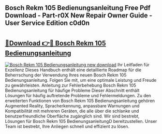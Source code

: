 ## Bosch Rekm 105 Bedienungsanleitung Free Pdf Download - Part-r0X New Repair Owner Guide - User Service Edition c0d0n

# <h2><a href="http://df3pyo3.blite.top/?on=Bosch+Rekm+105+Bedienungsanleitung">🔗Download 👉🔴 Bosch Rekm 105 Bedienungsanleitung</a></h2>

[![Bosch Rekm 105 Bedienungsanleitung new download](https://i.imgur.com/lujVjoI.png)](http://df3pyo3.blite.top/?on=Bosch+Rekm+105+Bedienungsanleitung)
Ihr Leitfaden für Exzellenz Dieses Handbuch enthält eine detaillierte Roadmap für die Beherrschung der Verwendung Ihres neuen Bosch Rekm 105 Bedienungsanleitung. Folgen Sie mit, um eine optimale Leistung und Freude zu gewährleisten. Anleitung zur Fehlerbehebung Bosch Rekm 105 Bedienungsanleitung für häufige Probleme Dieser Abschnitt enthält Lösungen für häufig auftretende Probleme und Fehlermeldungen. Zu den erweiterten Funktionen von Bosch Rekm 105 Bedienungsanleitung gehören Augmented Reality, Spracherkennung, anpassbare Warnungen und Kompatibilität mit mehreren Geräten, die alle über die schlanke und benutzerfreundliche Oberfläche zugänglich sind. Wir sind bestrebt, Lösungen für Bosch Rekm 105 BedienungsanleitungD bereitzustellen. Unser Team ist bestrebt, Ihre Anliegen schnell und effizient zu lösen.
